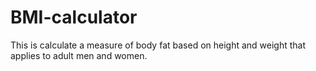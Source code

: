 # BMI-calculator


This is calculate a measure of body fat based on height and weight that applies to adult men and women.